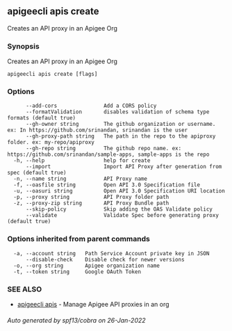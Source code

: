 ## apigeecli apis create

Creates an API proxy in an Apigee Org

### Synopsis

Creates an API proxy in an Apigee Org

```
apigeecli apis create [flags]
```

### Options

```
      --add-cors               Add a CORS policy
      --formatValidation       disables validation of schema type formats (default true)
      --gh-owner string        The github organization or username. ex: In https://github.com/srinandan, srinandan is the user
      --gh-proxy-path string   The path in the repo to the apiproxy folder. ex: my-repo/apiproxy
      --gh-repo string         The github repo name. ex: https://github.com/srinandan/sample-apps, sample-apps is the repo
  -h, --help                   help for create
      --import                 Import API Proxy after generation from spec (default true)
  -n, --name string            API Proxy name
  -f, --oasfile string         Open API 3.0 Specification file
  -u, --oasuri string          Open API 3.0 Specification URI location
  -p, --proxy string           API Proxy folder path
  -z, --proxy-zip string       API Proxy Bundle path
      --skip-policy            Skip adding the OAS Validate policy
      --validate               Validate Spec before generating proxy (default true)
```

### Options inherited from parent commands

```
  -a, --account string   Path Service Account private key in JSON
      --disable-check    Disable check for newer versions
  -o, --org string       Apigee organization name
  -t, --token string     Google OAuth Token
```

### SEE ALSO

* [apigeecli apis](apigeecli_apis.md)	 - Manage Apigee API proxies in an org

###### Auto generated by spf13/cobra on 26-Jan-2022
